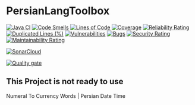 # PersianLangToolbox

[![Java CI](https://github.com/sudoitir/PersianLangToolbox/actions/workflows/maven.yml/badge.svg)](https://github.com/sudoitir/PersianLangToolbox/actions/workflows/maven.yml)
[![Code Smells](https://sonarcloud.io/api/project_badges/measure?project=sudoitir_PersianLangToolbox&metric=code_smells)](https://sonarcloud.io/summary/new_code?id=sudoitir_PersianLangToolbox)
[![Lines of Code](https://sonarcloud.io/api/project_badges/measure?project=sudoitir_PersianLangToolbox&metric=ncloc)](https://sonarcloud.io/summary/new_code?id=sudoitir_PersianLangToolbox)
[![Coverage](https://sonarcloud.io/api/project_badges/measure?project=sudoitir_PersianLangToolbox&metric=coverage)](https://sonarcloud.io/summary/new_code?id=sudoitir_PersianLangToolbox)
[![Reliability Rating](https://sonarcloud.io/api/project_badges/measure?project=sudoitir_PersianLangToolbox&metric=reliability_rating)](https://sonarcloud.io/summary/new_code?id=sudoitir_PersianLangToolbox)
[![Duplicated Lines (%)](https://sonarcloud.io/api/project_badges/measure?project=sudoitir_PersianLangToolbox&metric=duplicated_lines_density)](https://sonarcloud.io/summary/new_code?id=sudoitir_PersianLangToolbox)
[![Vulnerabilities](https://sonarcloud.io/api/project_badges/measure?project=sudoitir_PersianLangToolbox&metric=vulnerabilities)](https://sonarcloud.io/summary/new_code?id=sudoitir_PersianLangToolbox)
[![Bugs](https://sonarcloud.io/api/project_badges/measure?project=sudoitir_PersianLangToolbox&metric=bugs)](https://sonarcloud.io/summary/new_code?id=sudoitir_PersianLangToolbox)
[![Security Rating](https://sonarcloud.io/api/project_badges/measure?project=sudoitir_PersianLangToolbox&metric=security_rating)](https://sonarcloud.io/summary/new_code?id=sudoitir_PersianLangToolbox)
[![Maintainability Rating](https://sonarcloud.io/api/project_badges/measure?project=sudoitir_PersianLangToolbox&metric=sqale_rating)](https://sonarcloud.io/summary/new_code?id=sudoitir_PersianLangToolbox)

[![SonarCloud](https://sonarcloud.io/images/project_badges/sonarcloud-black.svg)](https://sonarcloud.io/summary/new_code?id=sudoitir_PersianLangToolbox)

[![Quality gate](https://sonarcloud.io/api/project_badges/quality_gate?project=sudoitir_PersianLangToolbox)](https://sonarcloud.io/summary/new_code?id=sudoitir_PersianLangToolbox)

## This Project is not ready to use


Numeral To Currency Words | Persian Date Time
